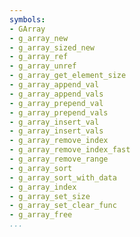 ```yaml
---
symbols:
- GArray
- g_array_new
- g_array_sized_new
- g_array_ref
- g_array_unref
- g_array_get_element_size
- g_array_append_val
- g_array_append_vals
- g_array_prepend_val
- g_array_prepend_vals
- g_array_insert_val
- g_array_insert_vals
- g_array_remove_index
- g_array_remove_index_fast
- g_array_remove_range
- g_array_sort
- g_array_sort_with_data
- g_array_index
- g_array_set_size
- g_array_set_clear_func
- g_array_free
...
```


